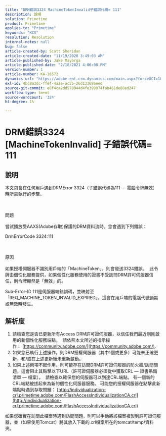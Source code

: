 ```yaml
---
title: "DRM錯誤3324 MachineTokenInvalid子錯誤代碼= 111"
description: 說明
solution: Primetime
product: Primetime
applies-to: "Primetime"
keywords: "KCS"
resolution: Resolution
internal-notes: null
bug: false
article-created-by: Scott Sheridan
article-created-date: "11/19/2020 3:49:03 AM"
article-published-by: Jake Mayorga
article-published-date: "2/18/2021 4:06:08 PM"
version-number: 1
article-number: KA-16572
dynamics-url: "https://adobe-ent.crm.dynamics.com/main.aspx?forceUCI=1&pagetype=entityrecord&etn=knowledgearticle&id=61d1b428-1a2a-eb11-a813-000d3a593813"
exl-id: 4bc8a3dc-ffef-4a2e-ac55-26d13369aeed
source-git-commit: e8f4ca2dd578944d4fe399074fab461de88ad247
workflow-type: tm+mt
source-wordcount: '324'
ht-degree: 1%

---
```


# DRM錯誤3324 [MachineTokenInvalid] 子錯誤代碼= 111

## 說明


本文包含在任何用戶遇到DRMError 3324（子錯誤代碼為111 — 電腦令牌無效）時所需執行的步驟。


<br><br>問題<br><br>
嘗試播放受AAXS(Adobe存取)保護的DRM資料流時，您會遇到下列錯誤：

DrmErrorCode 3324:111


<br><br>原因<br><br>
如果授權伺服器不識別用戶端的「MachineToken」，則會發送3324錯誤。  此令牌由個性化服務提供，如果個性化服務使用的證書不受訪問DRM許可伺服器信任，則令牌顯然是「無效」的。

Sub-Error-ID 111是伺服器端錯誤碼，並映射至「REQ_MACHINE_TOKEN_INVALID_EXPIRED」，這會在用戶端的電腦代號過期或無效時發生。






## 解析度


1. 請檢查您是否已更新所有Access DRM許可證伺服器，以信任我們最近剛剛啟用的新個性化服務端點。  請依照本文所述的指示操作： [https://community.adobe.com/](https://community.adobe.com/).
2. 如果您已執行上述操作，則DRM授權伺服器（其中1個或更多）可能未正確更新，和/或在上述更新後未重新啟動。
3. 如果上述兩項不起作用，則可能存在訪問DRM許可證伺服器的防火牆/訪問問題，這會阻止其點擊以下URL（許可證伺服器必須從中獲取CRL — 證書吊銷清單 — 檔案）。  請檢查以確保您的伺服器可以到達CRL端點。 有一個新的CRL端點被拔起來為新的個性化伺服器服務。 可能您的授權伺服器在點擊此新端點時遇到存取問題： [http://individualization-crl.primetime.adobe.com/FlashAccessIndividualizationCA.crl](http://individualization-crl.primetime.adobe.com/FlashAccessIndividualizationCA.crl)


如果您確實在訪問此檔案時遇到訪問問題，則可以手動將該檔案複製到許可證伺服器，並（如果使用Tomcat）將其放入下載的.crl檔案所在的tomcat/temp/資料夾。
